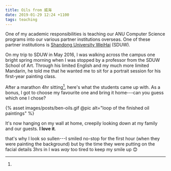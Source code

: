 ```yaml
---
title: Oils from 威海
date: 2019-01-29 12:24 +1100
tags: teaching
---
```


One of my academic responsibilities is teaching our ANU Computer Science
programs into our various partner institutions overseas. One of these partner
institutions is [Shandong University
WeiHai](https://en.wh.sdu.edu.cn/enDefault.html) (SDUW).

On my trip to SDUW in May 2016, I was walking across the campus one bright
spring morning when I was stopped by a professor from the SDUW School of Art.
Through his limited English and my much more limited Mandarin, he told me that
he wanted me to sit for a portrait session for his first-year painting class.

After a marathon 4hr sitting[^tired], here's what the students came up with. As
a bonus, I got to choose my favourite one and bring it home---can you guess
which one I chose?

{% asset images/posts/ben-oils.gif @pic alt="loop of the finished oil paintings" %}

It's now hanging on my wall at home, creepily looking down at my family and our
guests. **I love it**.

[^tired]:
  that's why I look so sullen---I smiled no-stop for the first hour (when they
  were painting the background) but by the time they were putting on the
  facial details 3hrs in I was _way_ too tired to keep my smile up 😊
